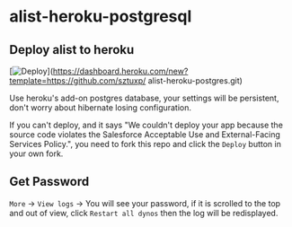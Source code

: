 # alist-heroku-postgresql


## Deploy alist to heroku
[![Deploy](https://www.herokucdn.com/deploy/button.svg)](https://dashboard.heroku.com/new?template=https://github.com/sztuxp/
alist-heroku-postgres.git)

Use heroku's add-on postgres database, your settings will be persistent, don't worry about hibernate losing configuration.

If you can't deploy, and it says "We couldn't deploy your app because the source code violates the Salesforce Acceptable Use and External-Facing Services Policy.", you need to fork this repo and click the `Deploy` button in your own fork.

## Get Password
`More` -> `View logs` -> You will see your password, if it is scrolled to the top and out of view, click `Restart all dynos` then the log will be redisplayed.
